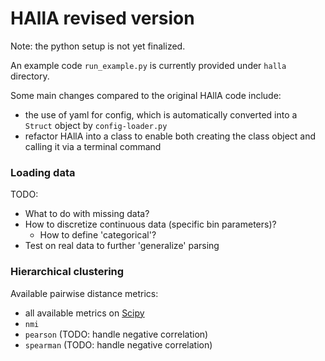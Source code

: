 # HAllA revised version

Note: the python setup is not yet finalized.

An example code `run_example.py` is currently provided under `halla` directory.

Some main changes compared to the original HAllA code include:

- the use of yaml for config, which is automatically converted into a `Struct` object by `config-loader.py`
- refactor HAllA into a class to enable both creating the class object and calling it via a terminal command

### Loading data

TODO:
- What to do with missing data?
- How to discretize continuous data (specific bin parameters)?
	- How to define 'categorical'?
- Test on real data to further 'generalize' parsing

### Hierarchical clustering

Available pairwise distance metrics:
- all available metrics on [Scipy](https://docs.scipy.org/doc/scipy/reference/generated/scipy.spatial.distance.pdist.html)
- `nmi`
- `pearson` (TODO: handle negative correlation)
- `spearman` (TODO: handle negative correlation)